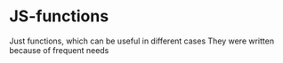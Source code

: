 # JS-functions

Just functions, which can be useful in different cases
They were written because of frequent needs

